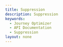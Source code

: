 ```yaml
---
title: Suppression
description: Suppression
keywords: 
  - Journey Optimizer
  - API Documentation
  - Suppression
layout: none
---
```


<RedoclyAPIBlock src="/journey-optimizer-apis/suppression.yaml"/>


